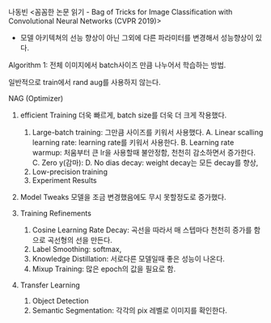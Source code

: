 나동빈 <꼼꼼한 논문 읽기 - Bag of Tricks for Image Classification with Convolutional Neural Networks (CVPR 2019)>

- 모델 아키텍쳐의 선능 향상이 아닌 그외에 다른 파라미터를 변경해서 성능향상이 있다.

Algorithm 1:
 전체 이미지에서 batch사이즈 만큼 나누어서 학습하는 방법.
 
 일반적으로 train에서 rand aug를 사용하지 않는다.
 
 NAG (Optimizer)
 

1. efficient Training
    더욱 빠르게, batch size를 더욱 더 크게 작용했다.
 
    1) Large-batch training: 그만큼 사이즈를 키워서 사용했다.
        A. Linear scalling learning rate: learning rate를 키워서 사용한다.
        B. Learning rate warmup: 처움부터 큰 lr을 사용할때 불안정함, 천천히 감소하면서 증가한다.
        C. Zero y(감마):
        D. No dias decay: weight decay는 모든 decay를 향상,
    2) Low-precision training
    3) Experiment Results

2. Model Tweaks
    모델을 조금 변경했음에도 무시 못할정도로 증가했다.


3. Training Refinements
    1) Cosine Learning Rate Decay: 곡선을 따라서 매 스텝마다 천천히 증가를 함으로 곡선형의 선을 만든다.
    2) Label Smoothing: softmax,
    3) Knowledge Distillation: 서로다른 모델일때 좋은 성능이 나온다.
    4) Mixup Training: 많은 epoch의 값을 필요로 함.
    
4. Transfer Learning
    1) Object Detection
    2) Semantic Segmentation: 각각의 pix 레벨로 이미지를 확인한다. 


